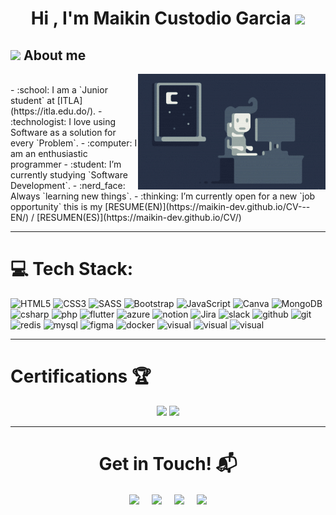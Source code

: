 <h1 align="center"><b>Hi , I'm Maikin Custodio Garcia </b><img src="https://media.giphy.com/media/hvRJCLFzcasrR4ia7z/giphy.gif" width="35"></h1>

	
## <picture><img src = "https://github.com/7oSkaaa/7oSkaaa/blob/main/Images/about_me.gif?raw=true" width = 50px></picture> About me

<img alt="Night Coding" src="https://raw.githubusercontent.com/AVS1508/AVS1508/master/assets/Night-Coding.gif" align="right"/>

<br>
- :school: I am a `Junior student` at [ITLA](https://itla.edu.do/).
- :technologist: I love using Software as a solution for every `Problem`.
- :computer: I am an enthusiastic programmer 
- :student: I’m currently studying `Software Development`.
- :nerd_face: Always `learning new things`.
- :thinking: I’m currently open for a new `job opportunity` this is my [RESUME(EN)](https://maikin-dev.github.io/CV---EN/) / [RESUMEN(ES)](https://maikin-dev.github.io/CV/)


<hr>

# 💻 Tech Stack:
![HTML5](https://img.shields.io/badge/html5-%23E34F26.svg?style=for-the-badge&logo=html5&logoColor=white) ![CSS3](https://img.shields.io/badge/css3-%231572B6.svg?style=for-the-badge&logo=css3&logoColor=white)  ![SASS](https://img.shields.io/badge/SASS-hotpink.svg?style=for-the-badge&logo=SASS&logoColor=white) ![Bootstrap](https://img.shields.io/badge/bootstrap-%23563D7C.svg?style=for-the-badge&logo=bootstrap&logoColor=white) ![JavaScript](https://img.shields.io/badge/javascript-%23323330.svg?style=for-the-badge&logo=javascript&logoColor=%23F7DF1E)  ![Canva](https://img.shields.io/badge/Canva-%2300C4CC.svg?style=for-the-badge&logo=Canva&logoColor=white) 
![MongoDB](https://img.shields.io/badge/MongoDB-%234ea94b.svg?style=for-the-badge&logo=mongodb&logoColor=white) ![csharp](https://img.shields.io/badge/C%23-239120?style=for-the-badge&logo=csharp&logoColor=white) 
![php](https://img.shields.io/badge/PHP-777BB4?style=for-the-badge&logo=php&logoColor=white) ![flutter](https://img.shields.io/badge/Flutter-02569B?style=for-the-badge&logo=flutter&logoColor=white)
![azure](https://img.shields.io/badge/Azure_DevOps-0078D7?style=for-the-badge&logo=azure-devops&logoColor=white)
![notion](https://img.shields.io/badge/Notion-000000?style=for-the-badge&logo=notion&logoColor=white)
![Jira](https://img.shields.io/badge/Jira-0052CC?style=for-the-badge&logo=Jira&logoColor=white)
![slack](https://img.shields.io/badge/Slack-4A154B?style=for-the-badge&logo=slack&logoColor=white)
![github](https://img.shields.io/badge/GitHub-100000?style=for-the-badge&logo=github&logoColor=white)
![git](https://img.shields.io/badge/GIT-E44C30?style=for-the-badge&logo=git&logoColor=white)
![redis](https://img.shields.io/badge/redis-%23DD0031.svg?&style=for-the-badge&logo=redis&logoColor=white)
![mysql](https://img.shields.io/badge/MySQL-005C84?style=for-the-badge&logo=mysql&logoColor=white)
![figma](https://img.shields.io/badge/Figma-F24E1E?style=for-the-badge&logo=figma&logoColor=white)
![docker](https://img.shields.io/badge/Docker-2CA5E0?style=for-the-badge&logo=docker&logoColor=white)
![visual](https://img.shields.io/badge/VSCode-0078D4?style=for-the-badge&logo=visual%20studio%20code&logoColor=white)
![visual](https://img.shields.io/badge/Visual_Studio-5C2D91?style=for-the-badge&logo=visual%20studio&logoColor=white)
![visual](https://img.shields.io/badge/.NET-512BD4?style=for-the-badge&logo=dotnet&logoColor=white)

<hr>
<h1>Certifications 🏆</h1>
  
<p align="center">
  <img src="https://github.com/user-attachments/assets/bda52224-ee86-40fb-b28b-f9b0aa3a6d7f" width="700">
  <img src="https://github.com/user-attachments/assets/843a2482-b5f0-41d3-b793-3b17694bfd07" width="700">
</p>

 
<hr>
<h1 align="center">Get in Touch! 📬</h1>
<p align="center">
<a href="https://www.linkedin.com/in/maikin-custodio-ba34b1328/" target="blank"><img align="center" src="https://img.shields.io/badge/Maikin Custodio-0077B5?style=for-the-badge&logo=linkedin&logoColor=white" /></a> &nbsp;&nbsp;&nbsp; 
	<a href="mailto:maikin3500@gmail.com" target="blank"><img align="center" src="https://img.shields.io/badge/maikin3500@gmail.com-D14836?style=for-the-badge&logo=gmail&logoColor=white" /></a>    &nbsp;&nbsp;&nbsp;       <a href="https://github.com/Maikin-dev" target="blank"><img align="center" src="https://img.shields.io/badge/Maikin dev-100000?style=for-the-badge&logo=github&logoColor=white" /></a> &nbsp;&nbsp;&nbsp;  <a href="https://wa.me/18499121550" target="blank"><img align="center" src="https://img.shields.io/badge/WhatsApp-25D366?style=for-the-badge&logo=WhatsApp&logoColor=white" /></a> 
</p>
